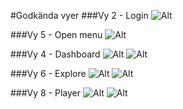 #Godkända vyer
###Vy 2 - Login
![Alt](https://github.com/rn222cx/1DV411_Grupp3/blob/master/design/jpg/Proposal_2_login.png?raw=true)

###Vy 5 - Open menu
![Alt](https://github.com/rn222cx/1DV411_Grupp3/blob/master/design/jpg/Proposal_2_open_menu.png?raw=true)

###Vy 4 - Dashboard
![Alt](https://github.com/rn222cx/1DV411_Grupp3/blob/master/design/desktop%20mockups/vy4-dashboard_B.jpg?raw=true)
![Alt](https://github.com/rn222cx/1DV411_Grupp3/blob/master/design/jpg/Proposal_2_dashboard.png?raw=true)

###Vy 6 - Explore
![Alt](https://github.com/rn222cx/1DV411_Grupp3/blob/master/design/desktop%20mockups/vy6-explore.jpg?raw=true)
![Alt](https://github.com/rn222cx/1DV411_Grupp3/blob/master/design/jpg/Proposal_2_explore.png?raw=true)

###Vy 8 - Player
![Alt](https://github.com/rn222cx/1DV411_Grupp3/blob/master/design/desktop%20mockups/vy8-player_A.jpg?raw=true)
![Alt](https://github.com/rn222cx/1DV411_Grupp3/blob/master/design/jpg/Proposal_2_player_1.png?raw=true)
